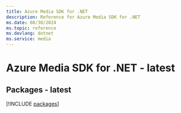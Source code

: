 ```yaml
---
title: Azure Media SDK for .NET
description: Reference for Azure Media SDK for .NET
ms.date: 08/30/2024
ms.topic: reference
ms.devlang: dotnet
ms.service: media
---
```

# Azure Media SDK for .NET - latest
## Packages - latest
[!INCLUDE [packages](media-index.md)]